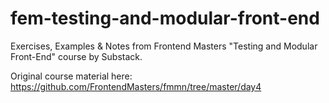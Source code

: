 # fem-testing-and-modular-front-end
Exercises, Examples &amp; Notes from Frontend Masters "Testing and Modular Front-End" course by Substack. 

Original course material here:
https://github.com/FrontendMasters/fmmn/tree/master/day4
